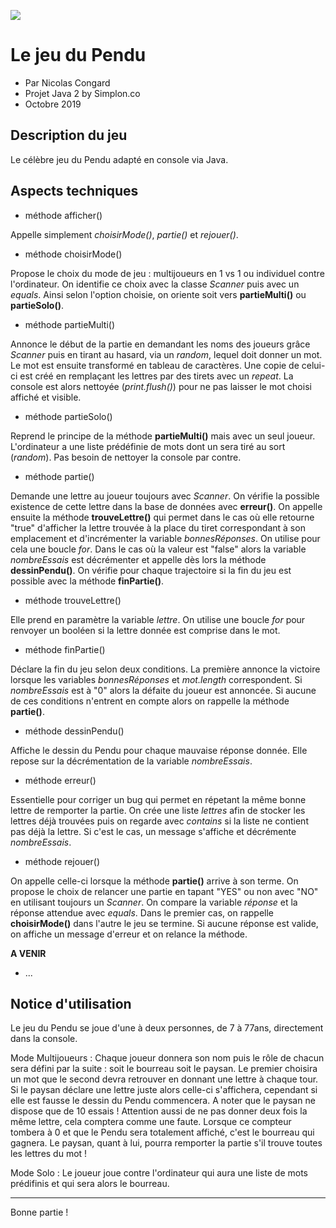 ![](https://zupimages.net/up/19/44/nxs1.jpeg)

# Le jeu du Pendu 
* Par Nicolas Congard
* Projet Java 2 by Simplon.co 
* Octobre 2019

## Description du jeu
Le célèbre jeu du Pendu adapté en console via Java.

## Aspects techniques 
* méthode afficher()

Appelle simplement *choisirMode()*, *partie()* et *rejouer()*.

* méthode choisirMode()

Propose le choix du mode de jeu : multijoueurs en 1 vs 1 ou individuel contre l'ordinateur. On identifie ce choix avec la classe *Scanner* puis avec un *equals*. Ainsi selon l'option choisie, on oriente soit vers **partieMulti()** ou **partieSolo()**.

* méthode partieMulti()

Annonce le début de la partie en demandant les noms des joueurs grâce *Scanner* puis en tirant au hasard, via un *random*, lequel doit donner un mot. Le mot est ensuite transformé en tableau de caractères. Une copie de celui-ci est créé en remplaçant les lettres par des tirets avec un *repeat*. La console est alors nettoyée (*print.flush()*) pour ne pas laisser le mot choisi affiché et visible.

* méthode partieSolo()

Reprend le principe de la méthode **partieMulti()** mais avec un seul joueur. L'ordinateur a une liste prédéfinie de mots dont un sera tiré au sort (*random*). Pas besoin de nettoyer la console par contre.

* méthode partie()

Demande une lettre au joueur toujours avec *Scanner*. On vérifie la possible existence de cette lettre dans la base de données avec **erreur()**. On appelle ensuite la méthode **trouveLettre()** qui permet dans le cas où elle retourne "true" d'afficher la lettre trouvée à la place du tiret correspondant à son emplacement et d'incrémenter la variable *bonnesRéponses*. On utilise pour cela une boucle *for*. Dans le cas où la valeur est "false" alors la variable *nombreEssais* est décrémenter et appelle dès lors la méthode **dessinPendu()**. On vérifie pour chaque trajectoire si la fin du jeu est possible avec la méthode **finPartie()**.

* méthode trouveLettre()

Elle prend en paramètre la variable *lettre*. On utilise une boucle *for* pour renvoyer un booléen si la lettre donnée est comprise dans le mot.

* méthode finPartie()

Déclare la fin du jeu selon deux conditions. La première annonce la victoire lorsque les variables *bonnesRéponses* et
*mot.length* correspondent. Si *nombreEssais* est à "0" alors la défaite du joueur est annoncée. Si aucune de ces 
conditions n'entrent en compte alors on rappelle la méthode **partie()**.

* méthode dessinPendu()

Affiche le dessin du Pendu pour chaque mauvaise réponse donnée. Elle repose sur la décrémentation de la variable *nombreEssais*.

* méthode erreur()

Essentielle pour corriger un bug qui permet en répetant la même bonne lettre de remporter la partie. On crée une liste *lettres* afin de stocker les lettres déjà trouvées puis on regarde avec *contains* si la liste ne contient pas déjà la lettre. Si c'est le cas, un message s'affiche et décrémente *nombreEssais*.  

* méthode rejouer()

On appelle celle-ci lorsque la méthode **partie()** arrive à son terme. On propose le choix de relancer une partie en tapant "YES" ou non avec "NO" en utilisant toujours un *Scanner*. On compare la variable *réponse* et la réponse attendue avec *equals*.  Dans le premier cas, on rappelle **choisirMode()** dans l'autre le jeu se termine. Si aucune réponse est valide, on affiche un message d'erreur et on relance la méthode.

**A VENIR**
* ...

## Notice d'utilisation
Le jeu du Pendu se joue d'une à deux personnes, de 7 à 77ans, directement dans la console. 

Mode Multijoueurs : Chaque joueur donnera son nom puis le rôle de chacun sera défini par la suite : soit le bourreau soit le paysan. Le premier choisira un mot que le second devra retrouver en donnant une lettre à chaque tour. Si le paysan déclare une lettre juste alors celle-ci s'affichera, cependant si elle est fausse le dessin du Pendu commencera. A noter que le paysan ne dispose que de 10 essais ! Attention aussi de ne pas donner deux fois la même lettre, cela comptera comme une faute. Lorsque ce compteur tombera à 0 et que le Pendu sera totalement affiché, c'est le bourreau qui gagnera. Le paysan, quant à lui, pourra remporter la partie s'il trouve toutes les lettres du mot !

Mode Solo : Le joueur joue contre l'ordinateur qui aura une liste de mots prédifinis et qui sera alors le bourreau.

------
Bonne partie !
